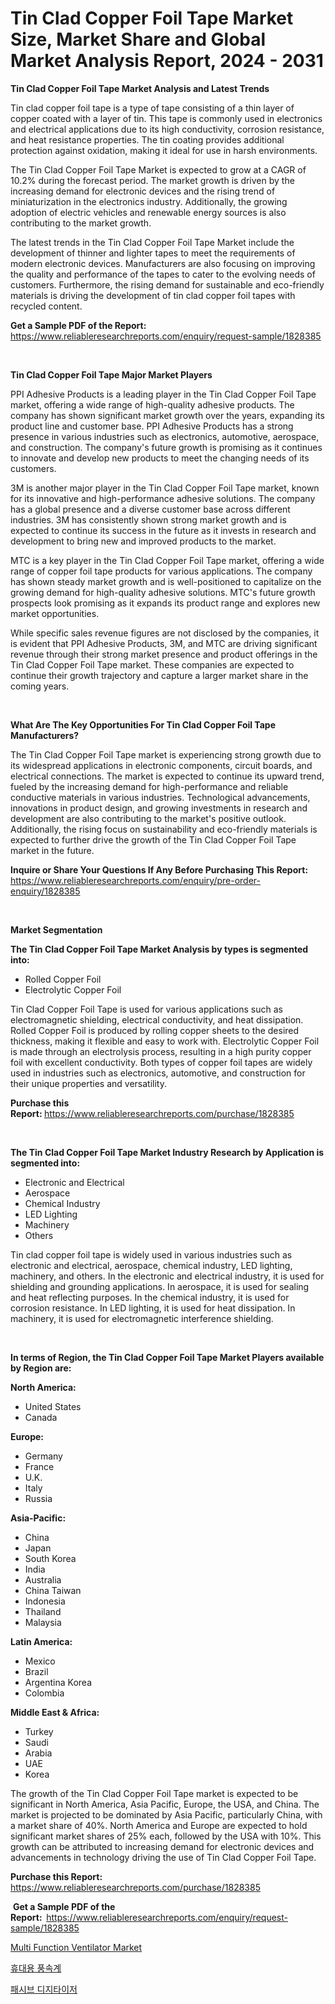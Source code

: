 <p><h1>Tin Clad Copper Foil Tape Market Size, Market Share and Global Market Analysis Report, 2024 - 2031</h1></p><p><strong>Tin Clad Copper Foil Tape Market Analysis and Latest Trends</strong></p>
<p><p>Tin clad copper foil tape is a type of tape consisting of a thin layer of copper coated with a layer of tin. This tape is commonly used in electronics and electrical applications due to its high conductivity, corrosion resistance, and heat resistance properties. The tin coating provides additional protection against oxidation, making it ideal for use in harsh environments.</p><p>The Tin Clad Copper Foil Tape Market is expected to grow at a CAGR of 10.2% during the forecast period. The market growth is driven by the increasing demand for electronic devices and the rising trend of miniaturization in the electronics industry. Additionally, the growing adoption of electric vehicles and renewable energy sources is also contributing to the market growth.</p><p>The latest trends in the Tin Clad Copper Foil Tape Market include the development of thinner and lighter tapes to meet the requirements of modern electronic devices. Manufacturers are also focusing on improving the quality and performance of the tapes to cater to the evolving needs of customers. Furthermore, the rising demand for sustainable and eco-friendly materials is driving the development of tin clad copper foil tapes with recycled content.</p></p>
<p><strong>Get a Sample PDF of the Report:&nbsp;</strong> <a href="https://www.reliableresearchreports.com/enquiry/request-sample/1828385">https://www.reliableresearchreports.com/enquiry/request-sample/1828385</a></p>
<p>&nbsp;</p>
<p><strong>Tin Clad Copper Foil Tape Major Market Players</strong></p>
<p><p>PPI Adhesive Products is a leading player in the Tin Clad Copper Foil Tape market, offering a wide range of high-quality adhesive products. The company has shown significant market growth over the years, expanding its product line and customer base. PPI Adhesive Products has a strong presence in various industries such as electronics, automotive, aerospace, and construction. The company's future growth is promising as it continues to innovate and develop new products to meet the changing needs of its customers.</p><p>3M is another major player in the Tin Clad Copper Foil Tape market, known for its innovative and high-performance adhesive solutions. The company has a global presence and a diverse customer base across different industries. 3M has consistently shown strong market growth and is expected to continue its success in the future as it invests in research and development to bring new and improved products to the market.</p><p>MTC is a key player in the Tin Clad Copper Foil Tape market, offering a wide range of copper foil tape products for various applications. The company has shown steady market growth and is well-positioned to capitalize on the growing demand for high-quality adhesive solutions. MTC's future growth prospects look promising as it expands its product range and explores new market opportunities.</p><p>While specific sales revenue figures are not disclosed by the companies, it is evident that PPI Adhesive Products, 3M, and MTC are driving significant revenue through their strong market presence and product offerings in the Tin Clad Copper Foil Tape market. These companies are expected to continue their growth trajectory and capture a larger market share in the coming years.</p></p>
<p>&nbsp;</p>
<p><strong>What Are The Key Opportunities For Tin Clad Copper Foil Tape Manufacturers?</strong></p>
<p><p>The Tin Clad Copper Foil Tape market is experiencing strong growth due to its widespread applications in electronic components, circuit boards, and electrical connections. The market is expected to continue its upward trend, fueled by the increasing demand for high-performance and reliable conductive materials in various industries. Technological advancements, innovations in product design, and growing investments in research and development are also contributing to the market's positive outlook. Additionally, the rising focus on sustainability and eco-friendly materials is expected to further drive the growth of the Tin Clad Copper Foil Tape market in the future.</p></p>
<p><strong>Inquire or Share Your Questions If Any Before Purchasing This Report:</strong> <a href="https://www.reliableresearchreports.com/enquiry/pre-order-enquiry/1828385">https://www.reliableresearchreports.com/enquiry/pre-order-enquiry/1828385</a></p>
<p>&nbsp;</p>
<p><strong>Market Segmentation</strong></p>
<p><strong>The Tin Clad Copper Foil Tape Market Analysis by types is segmented into:</strong></p>
<p><ul><li>Rolled Copper Foil</li><li>Electrolytic Copper Foil</li></ul></p>
<p><p>Tin Clad Copper Foil Tape is used for various applications such as electromagnetic shielding, electrical conductivity, and heat dissipation. Rolled Copper Foil is produced by rolling copper sheets to the desired thickness, making it flexible and easy to work with. Electrolytic Copper Foil is made through an electrolysis process, resulting in a high purity copper foil with excellent conductivity. Both types of copper foil tapes are widely used in industries such as electronics, automotive, and construction for their unique properties and versatility.</p></p>
<p><strong>Purchase this Report:&nbsp;</strong><a href="https://www.reliableresearchreports.com/purchase/1828385">https://www.reliableresearchreports.com/purchase/1828385</a></p>
<p>&nbsp;</p>
<p><strong>The Tin Clad Copper Foil Tape Market Industry Research by Application is segmented into:</strong></p>
<p><ul><li>Electronic and Electrical</li><li>Aerospace</li><li>Chemical Industry</li><li>LED Lighting</li><li>Machinery</li><li>Others</li></ul></p>
<p><p>Tin clad copper foil tape is widely used in various industries such as electronic and electrical, aerospace, chemical industry, LED lighting, machinery, and others. In the electronic and electrical industry, it is used for shielding and grounding applications. In aerospace, it is used for sealing and heat reflecting purposes. In the chemical industry, it is used for corrosion resistance. In LED lighting, it is used for heat dissipation. In machinery, it is used for electromagnetic interference shielding.</p></p>
<p>&nbsp;</p>
<p><strong>In terms of Region, the Tin Clad Copper Foil Tape Market Players available by Region are:</strong></p>
<p>
    <p> <strong> North America: </strong>
        <ul>
            <li>United States</li>
            <li>Canada</li>
        </ul>
        </p> 
    <p> <strong> Europe: </strong>
        <ul>
            <li>Germany</li>
            <li>France</li>
            <li>U.K.</li>
            <li>Italy</li>
            <li>Russia</li>
        </ul>
        </p> 
    <p> <strong> Asia-Pacific: </strong>
        <ul>
            <li>China</li>
            <li>Japan</li>
            <li>South Korea</li>
            <li>India</li>
            <li>Australia</li>
            <li>China Taiwan</li>
            <li>Indonesia</li>
            <li>Thailand</li>
            <li>Malaysia</li>
        </ul>
        </p> 
    <p> <strong> Latin America: </strong>
        <ul>
            <li>Mexico</li>
            <li>Brazil</li>
            <li>Argentina Korea</li>
            <li>Colombia</li>
        </ul>
        </p> 
    <p> <strong> Middle East & Africa: </strong>
        <ul>
            <li>Turkey</li>
            <li>Saudi</li>
            <li>Arabia</li>
            <li>UAE</li>
            <li>Korea</li>
        </ul>
    </p>
    </p>
<p><p>The growth of the Tin Clad Copper Foil Tape market is expected to be significant in North America, Asia Pacific, Europe, the USA, and China. The market is projected to be dominated by Asia Pacific, particularly China, with a market share of 40%. North America and Europe are expected to hold significant market shares of 25% each, followed by the USA with 10%. This growth can be attributed to increasing demand for electronic devices and advancements in technology driving the use of Tin Clad Copper Foil Tape.</p></p>
<p><strong>Purchase this Report: </strong><a href="https://www.reliableresearchreports.com/purchase/1828385">https://www.reliableresearchreports.com/purchase/1828385</a></p>
<p>&nbsp;<strong>Get a Sample PDF of the Report:&nbsp;&nbsp;</strong><a href="https://www.reliableresearchreports.com/enquiry/request-sample/1828385">https://www.reliableresearchreports.com/enquiry/request-sample/1828385</a></p>
<p><strong></strong></p>
<p><p><a href="https://flame-sidecar-702.notion.site/Multi-Function-Ventilator-Market-Size-Market-Share-and-Global-Market-Analysis-Report-2024-2031-cd5e6f3740584cef8b7ae5b2a4faf6e4">Multi Function Ventilator Market</a></p><p><a href="https://medium.com/@maksymilianbaran1901/%ED%9C%B4%EB%8C%80%EC%9A%A9-%EB%B0%94%EB%9E%8C%EA%B3%84-%EC%8B%9C%EC%9E%A5%EC%9D%80-%EC%8B%9C%EC%9E%A5-%EC%A0%90%EC%9C%A0%EC%9C%A8-%EC%8B%9C%EC%9E%A5-%EB%8F%99%ED%96%A5-%EB%B0%8F-%EC%8B%9C%EC%9E%A5-%EC%84%B1%EC%9E%A5%EC%97%90-%EB%8C%80%ED%95%9C-%EC%A0%95%EB%B3%B4%EB%A5%BC-%EC%A0%9C%EA%B3%B5%ED%95%A9%EB%8B%88%EB%8B%A4-cbcdb6ab7271">휴대용 풍속계</a></p><p><a href="https://medium.com/@dunce678678/%EC%88%98%EB%8F%99-%EB%94%94%EC%A7%80%ED%83%80%EC%9D%B4%EC%A0%80-%EC%8B%9C%EC%9E%A5-%EC%9C%A0%ED%98%95-%EC%9D%91%EC%9A%A9-%EB%B0%8F-%EC%A7%80%EB%A6%AC%EC%97%90-%EB%94%B0%EB%A5%B8-%ED%8F%AC%EA%B4%84%EC%A0%81-%ED%8F%89%EA%B0%80-9188ff8e28b2">패시브 디지타이저</a></p></p>